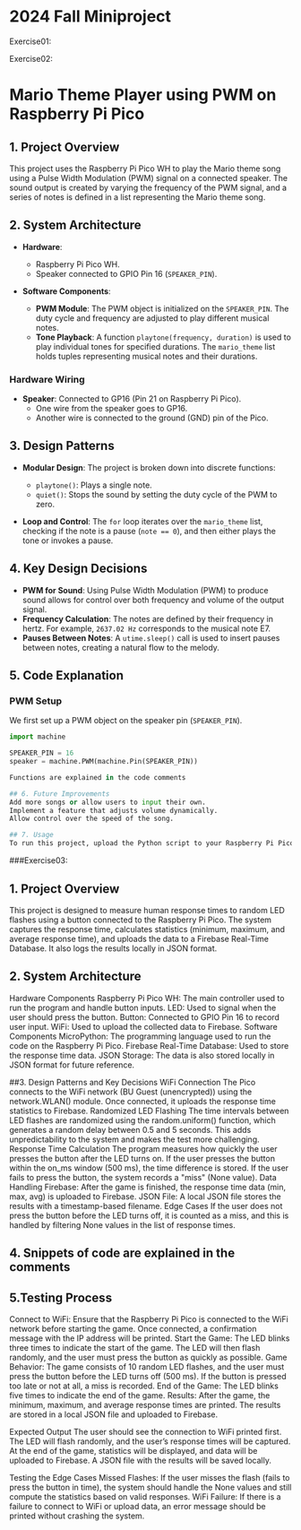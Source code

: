 # 2024 Fall Miniproject

Exercise01:

Exercise02:
# Mario Theme Player using PWM on Raspberry Pi Pico

## 1. Project Overview
This project uses the Raspberry Pi Pico WH to play the Mario theme song using a Pulse Width Modulation (PWM) signal on a connected speaker. The sound output is created by varying the frequency of the PWM signal, and a series of notes is defined in a list representing the Mario theme song.

## 2. System Architecture
- **Hardware**: 
  - Raspberry Pi Pico WH.
  - Speaker connected to GPIO Pin 16 (`SPEAKER_PIN`).
  
- **Software Components**:
  - **PWM Module**: The PWM object is initialized on the `SPEAKER_PIN`. The duty cycle and frequency are adjusted to play different musical notes.
  - **Tone Playback**: A function `playtone(frequency, duration)` is used to play individual tones for specified durations. The `mario_theme` list holds tuples representing musical notes and their durations.

### Hardware Wiring
- **Speaker**: Connected to GP16 (Pin 21 on Raspberry Pi Pico).
  - One wire from the speaker goes to GP16.
  - Another wire is connected to the ground (GND) pin of the Pico.

## 3. Design Patterns
- **Modular Design**: The project is broken down into discrete functions:
  - `playtone()`: Plays a single note.
  - `quiet()`: Stops the sound by setting the duty cycle of the PWM to zero.
  
- **Loop and Control**: The `for` loop iterates over the `mario_theme` list, checking if the note is a pause (`note == 0`), and then either plays the tone or invokes a pause.

## 4. Key Design Decisions
- **PWM for Sound**: Using Pulse Width Modulation (PWM) to produce sound allows for control over both frequency and volume of the output signal.
- **Frequency Calculation**: The notes are defined by their frequency in hertz. For example, `2637.02 Hz` corresponds to the musical note E7.
- **Pauses Between Notes**: A `utime.sleep()` call is used to insert pauses between notes, creating a natural flow to the melody.

## 5. Code Explanation

### PWM Setup
We first set up a PWM object on the speaker pin (`SPEAKER_PIN`).

```python
import machine

SPEAKER_PIN = 16
speaker = machine.PWM(machine.Pin(SPEAKER_PIN))

Functions are explained in the code comments

## 6. Future Improvements
Add more songs or allow users to input their own.
Implement a feature that adjusts volume dynamically.
Allow control over the speed of the song.

## 7. Usage
To run this project, upload the Python script to your Raspberry Pi Pico WH using Thonny IDE and ensure your speaker is properly connected to the designated pin (GP16).
```


###Exercise03:
## 1. Project Overview
This project is designed to measure human response times to random LED flashes using a button connected to the Raspberry Pi Pico. The system captures the response time, calculates statistics (minimum, maximum, and average response time), and uploads the data to a Firebase Real-Time Database. It also logs the results locally in JSON format.
## 2. System Architecture
Hardware Components
Raspberry Pi Pico WH: The main controller used to run the program and handle button inputs.
LED: Used to signal when the user should press the button.
Button: Connected to GPIO Pin 16 to record user input.
WiFi: Used to upload the collected data to Firebase.
Software Components
MicroPython: The programming language used to run the code on the Raspberry Pi Pico.
Firebase Real-Time Database: Used to store the response time data.
JSON Storage: The data is also stored locally in JSON format for future reference.

##3. Design Patterns and Key Decisions
WiFi Connection
The Pico connects to the WiFi network (BU Guest (unencrypted)) using the network.WLAN() module. Once connected, it uploads the response time statistics to Firebase.
Randomized LED Flashing
The time intervals between LED flashes are randomized using the random.uniform() function, which generates a random delay between 0.5 and 5 seconds. This adds unpredictability to the system and makes the test more challenging.
Response Time Calculation
The program measures how quickly the user presses the button after the LED turns on. If the user presses the button within the on_ms window (500 ms), the time difference is stored. If the user fails to press the button, the system records a "miss" (None value).
Data Handling
Firebase: After the game is finished, the response time data (min, max, avg) is uploaded to Firebase.
JSON File: A local JSON file stores the results with a timestamp-based filename.
Edge Cases
If the user does not press the button before the LED turns off, it is counted as a miss, and this is handled by filtering None values in the list of response times.

## 4. Snippets of code are explained in the comments

## 5.Testing Process
Connect to WiFi: Ensure that the Raspberry Pi Pico is connected to the WiFi network before starting the game. Once connected, a confirmation message with the IP address will be printed.
Start the Game: The LED blinks three times to indicate the start of the game. The LED will then flash randomly, and the user must press the button as quickly as possible.
Game Behavior: The game consists of 10 random LED flashes, and the user must press the button before the LED turns off (500 ms). If the button is pressed too late or not at all, a miss is recorded.
End of the Game: The LED blinks five times to indicate the end of the game.
Results: After the game, the minimum, maximum, and average response times are printed. The results are stored in a local JSON file and uploaded to Firebase.

Expected Output
The user should see the connection to WiFi printed first.
The LED will flash randomly, and the user’s response times will be captured.
At the end of the game, statistics will be displayed, and data will be uploaded to Firebase.
A JSON file with the results will be saved locally.

Testing the Edge Cases
Missed Flashes: If the user misses the flash (fails to press the button in time), the system should handle the None values and still compute the statistics based on valid responses.
WiFi Failure: If there is a failure to connect to WiFi or upload data, an error message should be printed without crashing the system.
